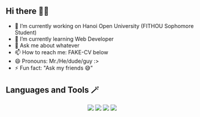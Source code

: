 ## Hi there 🫰🏻

- 🔭 I’m currently working on Hanoi Open University (FITHOU Sophomore Student)
- 🌱 I’m currently learning Web Developer
- 💬 Ask me about whatever
- 📫 How to reach me: FAKE-CV below
- 😄 Pronouns: Mr./He/dude/guy :>
- ⚡ Fun fact: "Ask my friends 😅"

## Languages and Tools 🪄

<div align="center">
  <img src="https://simpleicons.org/icons/html5.svg">
  <img src="https://simpleicons.org/icons/css3.svg">
  <img src="https://simpleicons.org/icons/html5.svg">
  <img src="https://simpleicons.org/icons/html5.svg">
</div>
